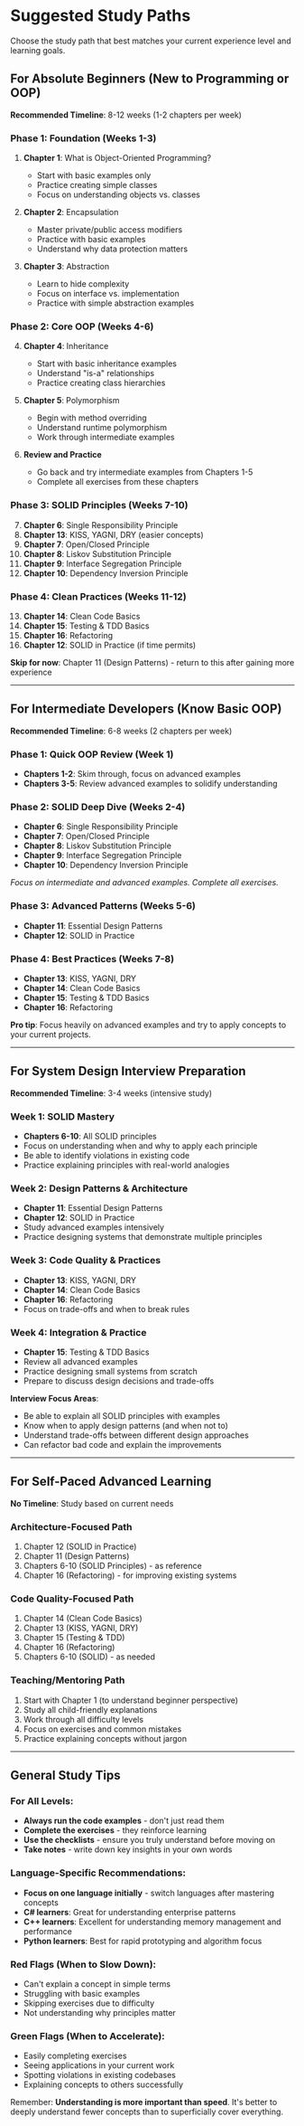 # Suggested Study Paths

Choose the study path that best matches your current experience level and learning goals.

## For Absolute Beginners (New to Programming or OOP)

**Recommended Timeline**: 8-12 weeks (1-2 chapters per week)

### Phase 1: Foundation (Weeks 1-3)
1. **Chapter 1**: What is Object-Oriented Programming?
   - Start with basic examples only
   - Practice creating simple classes
   - Focus on understanding objects vs. classes

2. **Chapter 2**: Encapsulation
   - Master private/public access modifiers
   - Practice with basic examples
   - Understand why data protection matters

3. **Chapter 3**: Abstraction
   - Learn to hide complexity
   - Focus on interface vs. implementation
   - Practice with simple abstraction examples

### Phase 2: Core OOP (Weeks 4-6)
4. **Chapter 4**: Inheritance
   - Start with basic inheritance examples
   - Understand "is-a" relationships
   - Practice creating class hierarchies

5. **Chapter 5**: Polymorphism
   - Begin with method overriding
   - Understand runtime polymorphism
   - Work through intermediate examples

6. **Review and Practice**
   - Go back and try intermediate examples from Chapters 1-5
   - Complete all exercises from these chapters

### Phase 3: SOLID Principles (Weeks 7-10)
7. **Chapter 6**: Single Responsibility Principle
8. **Chapter 13**: KISS, YAGNI, DRY (easier concepts)
9. **Chapter 7**: Open/Closed Principle
10. **Chapter 8**: Liskov Substitution Principle
11. **Chapter 9**: Interface Segregation Principle
12. **Chapter 10**: Dependency Inversion Principle

### Phase 4: Clean Practices (Weeks 11-12)
13. **Chapter 14**: Clean Code Basics
14. **Chapter 15**: Testing & TDD Basics
15. **Chapter 16**: Refactoring
16. **Chapter 12**: SOLID in Practice (if time permits)

**Skip for now**: Chapter 11 (Design Patterns) - return to this after gaining more experience

---

## For Intermediate Developers (Know Basic OOP)

**Recommended Timeline**: 6-8 weeks (2 chapters per week)

### Phase 1: Quick OOP Review (Week 1)
- **Chapters 1-2**: Skim through, focus on advanced examples
- **Chapters 3-5**: Review advanced examples to solidify understanding

### Phase 2: SOLID Deep Dive (Weeks 2-4)
- **Chapter 6**: Single Responsibility Principle
- **Chapter 7**: Open/Closed Principle  
- **Chapter 8**: Liskov Substitution Principle
- **Chapter 9**: Interface Segregation Principle
- **Chapter 10**: Dependency Inversion Principle

*Focus on intermediate and advanced examples. Complete all exercises.*

### Phase 3: Advanced Patterns (Weeks 5-6)
- **Chapter 11**: Essential Design Patterns
- **Chapter 12**: SOLID in Practice

### Phase 4: Best Practices (Weeks 7-8)
- **Chapter 13**: KISS, YAGNI, DRY
- **Chapter 14**: Clean Code Basics
- **Chapter 15**: Testing & TDD Basics
- **Chapter 16**: Refactoring

**Pro tip**: Focus heavily on advanced examples and try to apply concepts to your current projects.

---

## For System Design Interview Preparation

**Recommended Timeline**: 3-4 weeks (intensive study)

### Week 1: SOLID Mastery
- **Chapters 6-10**: All SOLID principles
- Focus on understanding when and why to apply each principle
- Be able to identify violations in existing code
- Practice explaining principles with real-world analogies

### Week 2: Design Patterns & Architecture
- **Chapter 11**: Essential Design Patterns
- **Chapter 12**: SOLID in Practice
- Study advanced examples intensively
- Practice designing systems that demonstrate multiple principles

### Week 3: Code Quality & Practices
- **Chapter 13**: KISS, YAGNI, DRY
- **Chapter 14**: Clean Code Basics
- **Chapter 16**: Refactoring
- Focus on trade-offs and when to break rules

### Week 4: Integration & Practice
- **Chapter 15**: Testing & TDD Basics
- Review all advanced examples
- Practice designing small systems from scratch
- Prepare to discuss design decisions and trade-offs

**Interview Focus Areas**:
- Be able to explain all SOLID principles with examples
- Know when to apply design patterns (and when not to)
- Understand trade-offs between different design approaches
- Can refactor bad code and explain the improvements

---

## For Self-Paced Advanced Learning

**No Timeline**: Study based on current needs

### Architecture-Focused Path
1. Chapter 12 (SOLID in Practice)
2. Chapter 11 (Design Patterns)
3. Chapters 6-10 (SOLID Principles) - as reference
4. Chapter 16 (Refactoring) - for improving existing systems

### Code Quality-Focused Path
1. Chapter 14 (Clean Code Basics)
2. Chapter 13 (KISS, YAGNI, DRY)
3. Chapter 15 (Testing & TDD)
4. Chapter 16 (Refactoring)
5. Chapters 6-10 (SOLID) - as needed

### Teaching/Mentoring Path
1. Start with Chapter 1 (to understand beginner perspective)
2. Study all child-friendly explanations
3. Work through all difficulty levels
4. Focus on exercises and common mistakes
5. Practice explaining concepts without jargon

---

## General Study Tips

### For All Levels:
- **Always run the code examples** - don't just read them
- **Complete the exercises** - they reinforce learning
- **Use the checklists** - ensure you truly understand before moving on
- **Take notes** - write down key insights in your own words

### Language-Specific Recommendations:
- **Focus on one language initially** - switch languages after mastering concepts
- **C# learners**: Great for understanding enterprise patterns
- **C++ learners**: Excellent for understanding memory management and performance
- **Python learners**: Best for rapid prototyping and algorithm focus

### Red Flags (When to Slow Down):
- Can't explain a concept in simple terms
- Struggling with basic examples
- Skipping exercises due to difficulty
- Not understanding why principles matter

### Green Flags (When to Accelerate):
- Easily completing exercises
- Seeing applications in your current work
- Spotting violations in existing codebases
- Explaining concepts to others successfully

Remember: **Understanding is more important than speed**. It's better to deeply understand fewer concepts than to superficially cover everything.